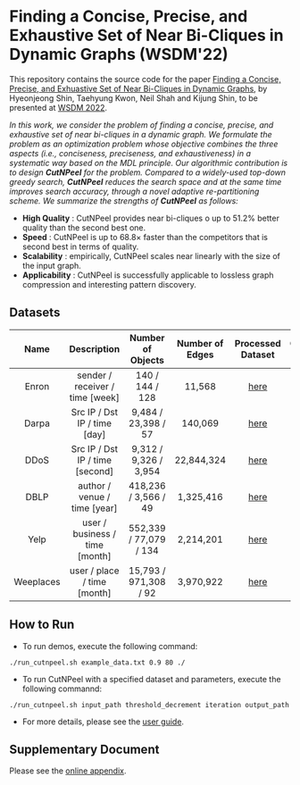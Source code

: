 # Finding a Concise, Precise, and Exhaustive Set of Near Bi-Cliques in Dynamic Graphs (WSDM'22)

This repository contains the source code for the paper [Finding a Concise, Precise, and Exhuastive Set of Near Bi-Cliques in Dynamic Graphs](https://github.com/hyeonjeong1/cutnpeel), by Hyeonjeong Shin, Taehyung Kwon, Neil Shah and Kijung Shin, to be presented at [WSDM 2022](https://www.wsdm-conference.org/2022/).

*In this work, we consider the problem of finding a concise, precise, and exhaustive set of near bi-cliques in a dynamic graph.
We formulate the problem as an optimization problem whose objective combines the three aspects (i.e., conciseness, preciseness, and exhaustiveness) in a systematic way based on the MDL principle.
Our algorithmic contribution is to design **CutNPeel** for the problem.
Compared to a widely-used top-down greedy search, **CutNPeel** reduces the search space and at the same time improves search accuracy, through a novel adaptive re-partitioning scheme.
We summarize the strengths of **CutNPeel** as follows:*
  * **High Quality** : CutNPeel provides near bi-cliques o up to 51.2% better quality than the second best one.
  * **Speed** : CutNPeel is up to 68.8× faster than the competitors that is second best in terms of quality.
  * **Scalability** : empirically, CutNPeel scales near linearly with the size of the input graph.
  * **Applicability** : CutNPeel is successfully applicable to lossless graph compression and interesting pattern discovery.

## Datasets
|Name|Description|Number of Objects|Number of<br />Edges|Processed<br />Dataset|Original<br />Source|
|:---:|:---:|:---:|:---:|:---:|:---:|
|Enron|sender / receiver / time [week]|140 / 144 / 128|11,568|[here](https://www.dropbox.com/sh/ag4ghglt04g7cg8/AADrC5OD7zQiPWdhDFpJWsuCa?dl=0)|[here](https://www.cs.cornell.edu/~arb/data/email-Enron/)
|Darpa|Src IP / Dst IP / time [day]|9,484 / 23,398 / 57|140,069|[here](https://www.dropbox.com/sh/ag4ghglt04g7cg8/AADrC5OD7zQiPWdhDFpJWsuCa?dl=0)|
|DDoS|Src IP / Dst IP / time [second]|9,312 / 9,326 / 3,954|22,844,324|[here](https://www.dropbox.com/sh/ag4ghglt04g7cg8/AADrC5OD7zQiPWdhDFpJWsuCa?dl=0)|[here](https://www.caida.org/catalog/datasets/ddos-20070804_dataset/#H2768)
|DBLP|author / venue / time [year]|418,236 / 3,566 / 49|1,325,416|[here](https://www.dropbox.com/sh/ag4ghglt04g7cg8/AADrC5OD7zQiPWdhDFpJWsuCa?dl=0)|
|Yelp|user / business / time [month]|552,339 / 77,079 / 134|2,214,201|[here](https://www.dropbox.com/sh/ag4ghglt04g7cg8/AADrC5OD7zQiPWdhDFpJWsuCa?dl=0)|[here](https://www.kaggle.com/yelp-dataset/yelp-dataset)
|Weeplaces|user / place / time [month]|15,793 / 971,308 / 92|3,970,922|[here](https://www.dropbox.com/sh/ag4ghglt04g7cg8/AADrC5OD7zQiPWdhDFpJWsuCa?dl=0)|[here](https://www.yongliu.org/datasets.html)

## How to Run
* To run demos, execute the following command:
```
./run_cutnpeel.sh example_data.txt 0.9 80 ./
```
* To run CutNPeel with a specified dataset and parameters, execute the following commannd:
```
./run_cutnpeel.sh input_path threshold_decrement iteration output_path
```
* For more details, please see the [user guide](https://github.com/hyeonjeong1/cutnpeel/blob/main/user_guide.pdf).

## Supplementary Document
Please see the [online appendix](https://github.com/hyeonjeong1/cutnpeel/blob/main/Online%20Appendix.pdf).
